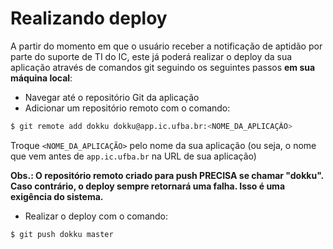 # Realizando deploy

A partir do momento em que o usuário receber a notificação de aptidão por parte do suporte de TI do IC, este já poderá realizar o deploy da sua aplicação através de comandos git seguindo os seguintes passos **em sua máquina local**:

* Navegar até o repositório Git da aplicação
* Adicionar um repositório remoto com o comando: 

```bash
$ git remote add dokku dokku@app.ic.ufba.br:<NOME_DA_APLICAÇÃO>
```

Troque `<NOME_DA_APLICAÇÃO>` pelo nome da sua aplicação (ou seja, o nome que vem antes de `app.ic.ufba.br` na URL de sua aplicação)

**Obs.: O repositório remoto criado para push PRECISA se chamar "dokku". Caso contrário, o deploy sempre retornará uma falha. Isso é uma exigência do sistema.**

* Realizar o deploy com o comando: 

```
$ git push dokku master
```
